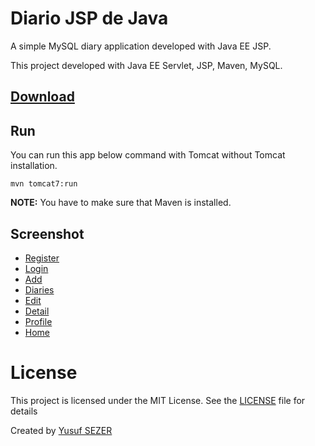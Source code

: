 # Diario JSP de Java
A simple MySQL diary application developed with Java EE JSP.

This project developed with Java EE Servlet, JSP, Maven, MySQL.

## [Download](https://github.com/yusufsefasezer/java-jsp-diary/archive/master.zip)

## Run

You can run this app below command with Tomcat without Tomcat installation.

``
mvn tomcat7:run
``

**NOTE:** You have to make sure that Maven is installed.

## Screenshot

- [Register](screenshot/register.png)
- [Login](screenshot/login.png)
- [Add](screenshot/add.png)
- [Diaries](screenshot/diaries.png)
- [Edit](screenshot/edit.png)
- [Detail](screenshot/detail.png)
- [Profile](screenshot/profile.png)
- [Home](screenshot/home.png)

# License
This project is licensed under the MIT License. See the [LICENSE](LICENSE) file for details

Created by [Yusuf SEZER](http://www.yusufsezer.com)
